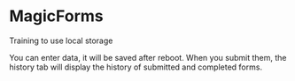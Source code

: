 # MagicForms
Training to use local storage

You can enter data, it will be saved after reboot. 
When you submit them, the history tab will display the history of submitted and completed forms.
